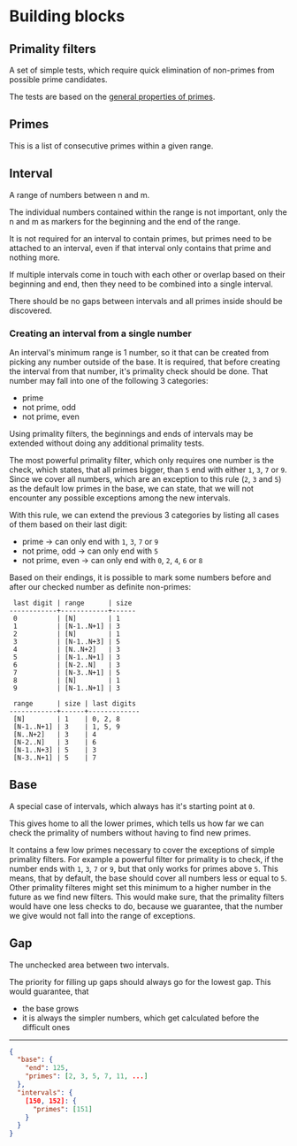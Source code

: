 # Building blocks

## Primality filters

A set of simple tests, which require quick elimination of non-primes from possible prime candidates.

The tests are based on the [general properties of primes](./general-properties-of-primes.md).

## Primes

This is a list of consecutive primes within a given range.

## Interval

A range of numbers between n and m.

The individual numbers contained within the range is not important, only the n and m as markers for the beginning and the end of the range.

It is not required for an interval to contain primes, but primes need to be attached to an interval, even if that interval only contains that prime and nothing more.

If multiple intervals come in touch with each other or overlap based on their beginning and end, then they need to be combined into a single interval.

There should be no gaps between intervals and all primes inside should be discovered.

### Creating an interval from a single number

An interval's minimum range is 1 number, so it that can be created from picking any number outside of the base. It is required, that before creating the interval from that number, it's primality check should be done. That number may fall into one of the following 3 categories:

* prime
* not prime, odd
* not prime, even

Using primality filters, the beginnings and ends of intervals may be extended without doing any additional primality tests.

The most powerful primality filter, which only requires one number is the check, which states, that all primes bigger, than `5` end with either `1`, `3`, `7` or `9`. Since we cover all numbers, which are an exception to this rule (`2`, `3` and `5`) as the default low primes in the base, we can state, that we will not encounter any possible exceptions among the new intervals.

With this rule, we can extend the previous 3 categories by listing all cases of them based on their last digit:

* prime -> can only end with `1`, `3`, `7` or `9`
* not prime, odd -> can only end with `5`
* not prime, even -> can only end with `0`, `2`, `4`, `6` or `8`

Based on their endings, it is possible to mark some numbers before and after our checked number as definite non-primes:

```
 last digit | range      | size
------------+------------+------
 0          | [N]        | 1
 1          | [N-1..N+1] | 3
 2          | [N]        | 1
 3          | [N-1..N+3] | 5
 4          | [N..N+2]   | 3
 5          | [N-1..N+1] | 3
 6          | [N-2..N]   | 3
 7          | [N-3..N+1] | 5
 8          | [N]        | 1
 9          | [N-1..N+1] | 3
```

```
 range      | size | last digits
------------+------+-------------
 [N]        | 1    | 0, 2, 8
 [N-1..N+1] | 3    | 1, 5, 9
 [N..N+2]   | 3    | 4
 [N-2..N]   | 3    | 6
 [N-1..N+3] | 5    | 3
 [N-3..N+1] | 5    | 7
```

## Base

A special case of intervals, which always has it's starting point at `0`.

This gives home to all the lower primes, which tells us how far we can check the primality of numbers without having to find new primes.

It contains a few low primes necessary to cover the exceptions of simple primality filters. For example a powerful filter for primality is to check, if the number ends with `1`, `3`, `7` or `9`, but that only works for primes above `5`. This means, that by default, the base should cover all numbers less or equal to `5`. Other primality filteres might set this minimum to a higher number in the future as we find new filters. This would make sure, that the primality filters would have one less checks to do, because we guarantee, that the number we give would not fall into the range of exceptions.

## Gap

The unchecked area between two intervals.

The priority for filling up gaps should always go for the lowest gap. This would guarantee, that

* the base grows
* it is always the simpler numbers, which get calculated before the difficult ones

---

```json
{
  "base": {
    "end": 125,
    "primes": [2, 3, 5, 7, 11, ...]
  },
  "intervals": {
    [150, 152]: {
      "primes": [151]
    }
  }
}
```
